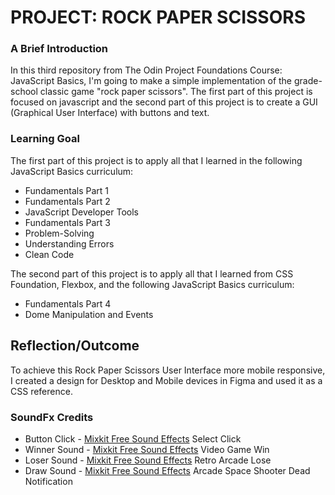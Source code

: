 # PROJECT: ROCK PAPER SCISSORS

### A Brief Introduction
In this third repository from The Odin Project Foundations Course: JavaScript Basics, I'm going to make a simple implementation of the grade-school classic game "rock paper scissors". The first part of this project is focused on javascript and the second part of this project is to create a GUI (Graphical User Interface) with buttons and text.

### Learning Goal
The first part of this project is to apply all that I learned in the following JavaScript Basics curriculum:
- Fundamentals Part 1
- Fundamentals Part 2
- JavaScript Developer Tools
- Fundamentals Part 3
- Problem-Solving
- Understanding Errors
- Clean Code


The second part of this project is to apply all that I learned from CSS Foundation, Flexbox, and the following JavaScript Basics curriculum:
- Fundamentals Part 4
- Dome Manipulation and Events

## Reflection/Outcome
To achieve this Rock Paper Scissors User Interface more mobile responsive, I created a design for Desktop and Mobile devices in Figma and used it as a CSS reference.

### SoundFx Credits
- Button Click - [Mixkit Free Sound Effects](https://mixkit.co/free-sound-effects/click/) Select Click
- Winner Sound - [Mixkit Free Sound Effects](https://mixkit.co/free-sound-effects/win/) Video Game Win
- Loser Sound - [Mixkit Free Sound Effects](https://mixkit.co/free-sound-effects/lose/) Retro Arcade Lose
- Draw Sound - [Mixkit Free Sound Effects](https://mixkit.co/free-sound-effects/arcade/) Arcade Space Shooter Dead Notification